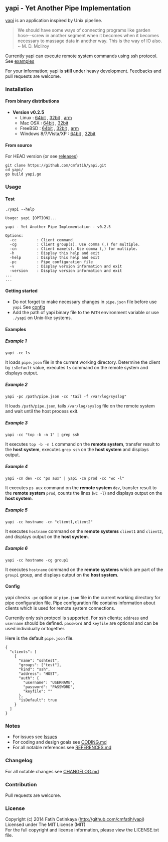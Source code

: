 ## yapi - Yet Another Pipe Implementation

[yapi](http://github.com/cmfatih/yapi) is an application inspired by Unix pipeline.  

> We should have some ways of connecting programs like garden hose--screw in 
> another segment when it becomes when it becomes necessary to massage data in another way. 
> This is the way of IO also.  ~ M. D. McIlroy  

Currently yapi can execute remote system commands using ssh protocol. See [examples](#examples)  

For your information; yapi is **still** under heavy development. 
Feedbacks and pull requests are welcome.  

### Installation

#### From binary distributions

* **Version v0.2.5**
  * Linux : 
    [64bit](https://github.com/cmfatih/yapi/releases/download/v0.2.5/yapi-linux-amd64.tar.gz) , 
    [32bit](https://github.com/cmfatih/yapi/releases/download/v0.2.5/yapi-linux-386.tar.gz) , 
    [arm](https://github.com/cmfatih/yapi/releases/download/v0.2.5/yapi-linux-arm.tar.gz)
  * Mac OSX : 
    [64bit](https://github.com/cmfatih/yapi/releases/download/v0.2.5/yapi-darwin-amd64.tar.gz) , 
    [32bit](https://github.com/cmfatih/yapi/releases/download/v0.2.5/yapi-darwin-386.tar.gz)
  * FreeBSD : 
    [64bit](https://github.com/cmfatih/yapi/releases/download/v0.2.5/yapi-freebsd-amd64.tar.gz) , 
    [32bit](https://github.com/cmfatih/yapi/releases/download/v0.2.5/yapi-freebsd-386.tar.gz) , 
    [arm](https://github.com/cmfatih/yapi/releases/download/v0.2.5/yapi-freebsd-arm.tar.gz)
  * Windows 8/7/Vista/XP : 
    [64bit](https://github.com/cmfatih/yapi/releases/download/v0.2.5/yapi-windows-amd64.zip) , 
    [32bit](https://github.com/cmfatih/yapi/releases/download/v0.2.5/yapi-windows-386.zip)

#### From source

For HEAD version (or see [releases](https://github.com/cmfatih/yapi/releases))

```
git clone https://github.com/cmfatih/yapi.git
cd yapi/
go build yapi.go
```

### Usage

#### Test

```
./yapi --help

Usage: yapi [OPTION]...

yapi - Yet Another Pipe Implementation - v0.2.5

Options:
  -cc         : Client command
  -cg         : Client group(s). Use comma (,) for multiple.
  -cn         : Client name(s). Use comma (,) for multiple.
  -h          : Display this help and exit
  -help       : Display this help and exit
  -pc         : Pipe configuration file
  -v          : Display version information and exit
  -version    : Display version information and exit
...
...
```

#### Getting started

* Do not forget to make necessary changes in `pipe.json` file before use `yapi` 
  See [config](#config)  
* Add the path of yapi binary file to the `PATH` environment variable or 
  use `./yapi` on Unix-like systems.

#### Examples

##### Example 1
```
yapi -cc ls
```
It loads `pipe.json` file in the current working directory. Determine the client by 
`isDefault` value, executes `ls` command on the remote system and displays output.

##### Example 2
```
yapi -pc /path/pipe.json -cc "tail -f /var/log/syslog"
```
It loads `/path/pipe.json`, tails `/var/log/syslog` file on the remote system and 
wait until the host process exit.

##### Example 3
```
yapi -cc "top -b -n 1" | grep ssh
```
It executes `top -b -n 1` command on the **remote system**,
transfer result to the **host system**, executes `grep ssh` on the **host system** 
and displays output.

##### Example 4
```
yapi -cn dev -cc "ps aux" | yapi -cn prod -cc "wc -l"
```
It executes `ps aux` command on the **remote system** `dev`,
transfer result to the **remote system** `prod`, counts the lines (`wc -l`)
and displays output on the **host system**.

##### Example 5
```
yapi -cc hostname -cn "client1,client2"
```
It executes `hostname` command on the **remote systems** `client1` and `client2`,
and displays output on the **host system**.

##### Example 6
```
yapi -cc hostname -cg group1
```
It executes `hostname` command on the **remote systems** which are part of the
`group1` group, and displays output on the **host system**.

#### Config

yapi checks `-pc` option or `pipe.json` file in the current working directory 
for pipe configuration file. Pipe configuration file contains information about 
clients which is used for remote system connections.  

Currently only ssh protocol is supported. For ssh clients; `address` and `username` 
should be defined. `password` and `keyfile` are optional and can be used individually 
or together.

Here is the default `pipe.json` file.

```
{
  "clients": [
    {
      "name": "sshtest",
      "groups": ["test"],
      "kind": "ssh",
      "address": "HOST",
      "auth": {
        "username": "USERNAME",
        "password": "PASSWORD",
        "keyfile": ""
      },
      "isDefault": true
    }
  ]
}
```

### Notes

* For issues see [Issues](https://github.com/cmfatih/yapi/issues)
* For coding and design goals see [CODING.md](https://github.com/cmfatih/yapi/blob/master/CODING.md)
* For all notable references see [REFERENCES.md](https://github.com/cmfatih/yapi/blob/master/REFERENCES.md)

### Changelog

For all notable changes see [CHANGELOG.md](https://github.com/cmfatih/yapi/blob/master/CHANGELOG.md)

### Contribution

Pull requests are welcome.

### License

Copyright (c) 2014 Fatih Cetinkaya (http://github.com/cmfatih/yapi)  
Licensed under The MIT License (MIT)  
For the full copyright and license information, please view the LICENSE.txt file.